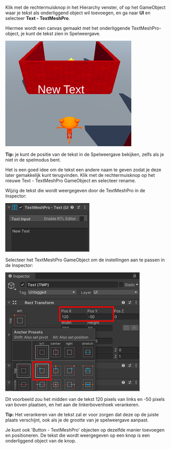 Klik met de rechtermuisknop in het Hierarchy venster, of op het GameObject waar je tekst als onderliggend object wil toevoegen, en ga naar **UI** en selecteer **Text - TextMeshPro**.

Hiermee wordt een canvas gemaakt met het onderliggende TextMeshPro-object, je kunt de tekst zien in Spelweergave.

![Nieuwe tekst weergegeven in de spelweergave.](images/new-text.png)

**Tip:** je kunt de positie van de tekst in de Spelweergave bekijken, zelfs als je niet in de spelmodus bent.

Het is een goed idee om de tekst een andere naam te geven zodat je deze later gemakkelijk kunt terugvinden. Klik met de rechtermuisknop op het nieuwe Text - TextMeshPro GameObject en selecteer rename.

Wijzig de tekst die wordt weergegeven door de TextMeshPro in de Inspector:

![TextMeshPro Inspector met standaard nieuwe tekst.](images/tmp-text.png)

Selecteer het TextMeshPro GameObject om de instellingen aan te passen in de Inspector:

![TextMeshPro RectTransform-instellingen in de Inspector.](images/reposition-text.png)

Dit voorbeeld zou het midden van de tekst 120 pixels van links en -50 pixels van boven plaatsen, en het aan de linkerbovenhoek verankeren.

**Tip:** Het verankeren van de tekst zal er voor zorgen dat deze op de juiste plaats verschijnt, ook als je de grootte van je spelweergave aanpast.

Je kunt ook 'Button - TextMeshPro' objecten op dezelfde manier toevoegen en positioneren. De tekst die wordt weergegeven op een knop is een onderliggend object van de knop. 

